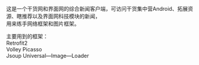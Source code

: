 这是一个干货网和界面网的综合新闻客户端，可访问干货集中营Android、拓展资源、瞎推荐以及界面网科技模块的新闻，   
用来练手网络框架和图片框架。

主要用到的框架：  
Retrofit2     
Volley
Picasso   
Jsoup
Universal—Image—Loader  
